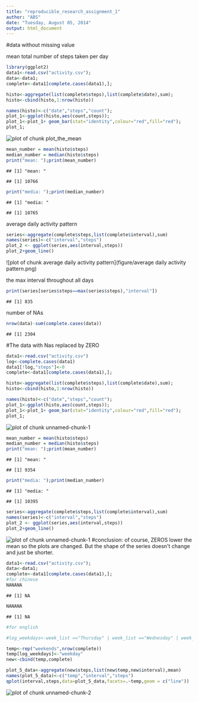 ```yaml
---
title: "reproducible_research_assignment_1"
author: "ABS"
date: "Tuesday, August 05, 2014"
output: html_document
---
```





#data without missing value



mean total number of steps taken per day

```r
library(ggplot2)
data1<-read.csv("activity.csv");
data<-data1;
complete<-data1[complete.cases(data1),];

histo<-aggregate(list(complete$steps),list(complete$date),sum);
histo<-cbind(histo,1:nrow(histo))

names(histo)<-c("date","steps","count");
plot_1<-ggplot(histo,aes(count,steps));
plot_1<-plot_1+ geom_bar(stat="identity",colour="red",fill="red");
plot_1;
```

![plot of chunk plot_the_mean](figure/plot_the_mean.png) 

```r
mean_number = mean(histo$steps)
median_number = median(histo$steps)
print("mean: ");print(mean_number)
```

```
## [1] "mean: "
```

```
## [1] 10766
```

```r
print("media: ");print(median_number)
```

```
## [1] "media: "
```

```
## [1] 10765
```


average daily activity pattern

```r
series<-aggregate(complete$steps,list(complete$interval),sum)
names(series)<-c("interval","steps")
plot_2 <- ggplot(series,aes(interval,steps))
plot_2+geom_line()
```

![plot of chunk average daily activity pattern](figure/average daily activity pattern.png) 

the max interval throughout all days

```r
print(series[series$steps==max(series$steps),"interval"])
```

```
## [1] 835
```




number of NAs

```r
nrow(data)-sum(complete.cases(data))
```

```
## [1] 2304
```

#The data with Nas replaced by ZERO

```r
data1<-read.csv("activity.csv")
log<-complete.cases(data1)
data1[!log,"steps"]<-0
complete<-data1[complete.cases(data1),];

histo<-aggregate(list(complete$steps),list(complete$date),sum);
histo<-cbind(histo,1:nrow(histo))

names(histo)<-c("date","steps","count");
plot_1<-ggplot(histo,aes(count,steps));
plot_1<-plot_1+ geom_bar(stat="identity",colour="red",fill="red");
plot_1;
```

![plot of chunk unnamed-chunk-1](figure/unnamed-chunk-11.png) 

```r
mean_number = mean(histo$steps)
median_number = median(histo$steps)
print("mean: ");print(mean_number)
```

```
## [1] "mean: "
```

```
## [1] 9354
```

```r
print("media: ");print(median_number)
```

```
## [1] "media: "
```

```
## [1] 10395
```

```r
series<-aggregate(complete$steps,list(complete$interval),sum)
names(series)<-c("interval","steps")
plot_2 <- ggplot(series,aes(interval,steps))
plot_2+geom_line()
```

![plot of chunk unnamed-chunk-1](figure/unnamed-chunk-12.png) 
#conclusion: of course, ZEROS lower the mean so the plots are changed. But the shape of the series doesn't change and just be shorter.



```r
data1<-read.csv("activity.csv");
data<-data1;
complete<-data1[complete.cases(data1),];
#for chinese
NANANA
```

```
## [1] NA
```

```r
NANANA
```

```
## [1] NA
```

```r
#for english

#log_weekdays<-week_list =="Thursday" | week_list =="Wednesday" | week_lis=="Tuesday" | week_list =="Monday" | week_list =="Friday"

temp<-rep("weekends",nrow(complete))
temp[log_weekdays]<-"weekday"
new<-cbind(temp,complete)

plot_5_data<-aggregate(new$steps,list(new$temp,new$interval),mean)
names(plot_5_data)<-c("temp","interval","steps")
qplot(interval,steps,data=plot_5_data,facets=.~temp,geom = c("line"))
```

![plot of chunk unnamed-chunk-2](figure/unnamed-chunk-2.png) 

